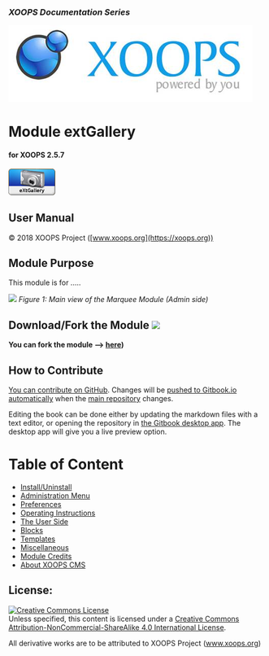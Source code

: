 ### _XOOPS Documentation Series_
![](assets/logoXoops.jpg)

# Module extGallery
#### for XOOPS 2.5.7
  
      
![](assets/logoModule.png)
            
                
                
    
## User Manual
  
  
  
  
  
© 2018 XOOPS Project ([www.xoops.org](https://xoops.org))  
  

## Module Purpose 

 
This module is for .....

 
![](assets/image001.png)
*Figure 1: Main view of the Marquee Module (Admin side)*

## Download/Fork the Module ![](assets/forkit.png) 

**You can fork the module --> [here](https://github.com/XoopsModules25x/xlanguage))** 

## How to Contribute

[You can contribute on GitHub](https://github.com/XoopsDocs/xlanguage-tutorial). Changes will be [pushed to Gitbook.io automatically](https://www.gitbook.com/book/xoops/xlanguage-tutorial/activity) when the [main repository](https://github.com/XoopsDocs/xlanguage-tutorial) changes.

Editing the book can be done either by updating the markdown files with a text editor, or opening the repository in [the Gitbook desktop app](https://github.com/GitbookIO/editor/blob/master/README.md). The desktop app will give you a live preview option.

# Table of Content

* [Install/Uninstall](book/1install.md)
* [Administration Menu](book/2administration.md)
* [Preferences](book/3preferences.md)
* [Operating Instructions](book/4operations.md)
* [The User Side](book/5userside.md)
* [Blocks](book/6blocks.md)
* [Templates](book/7templates.md)
* [Miscellaneous](book/8other.md) 
* [Module Credits](book/9credits.md)
* [About XOOPS CMS](book/10aboutxoops.md)

## License:

<a rel="license" href="http://creativecommons.org/licenses/by-nc-sa/4.0/"><img alt="Creative Commons License" style="border-width:0" src="https://i.creativecommons.org/l/by-nc-sa/4.0/88x31.png" /></a><br />Unless specified, this content is licensed under a <a rel="license" href="http://creativecommons.org/licenses/by-nc-sa/4.0/">Creative Commons Attribution-NonCommercial-ShareAlike 4.0 International License</a>.

All derivative works are to be attributed to XOOPS Project (www.xoops.org)